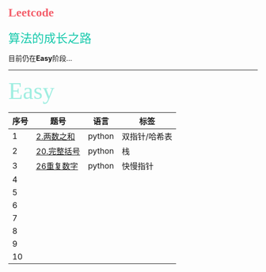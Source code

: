 # <font face="微软雅黑" color="F4606C" size=5>Leetcode</font>
<font face="微软雅黑" color="19CAAD" size=5> 算法的成长之路</font>

目前仍在**Easy**阶段...

---



<font face="STCAIYUN" color="A0EEE1" size=10> Easy</font>

| 序号 | 题号                                             | 语言   | 标签          |
| ---- | ------------------------------------------------ | ------ | ------------- |
| 1    | [2.两数之和](./Easy/2%20两数之和.md)             | python | 双指针/哈希表 |
| 2    | [20.完整括号](./Easy/20%20判断是否为完整括号.md) | python | 栈            |
| 3    | [26重复数字](./Easy/26%20原地去除重复数字.md)    | python | 快慢指针      |
| 4    |                                                  |        |               |
| 5    |                                                  |        |               |
| 6    |                                                  |        |               |
| 7    |                                                  |        |               |
| 8    |                                                  |        |               |
| 9    |                                                  |        |               |
| 10   |                                                  |        |               |

